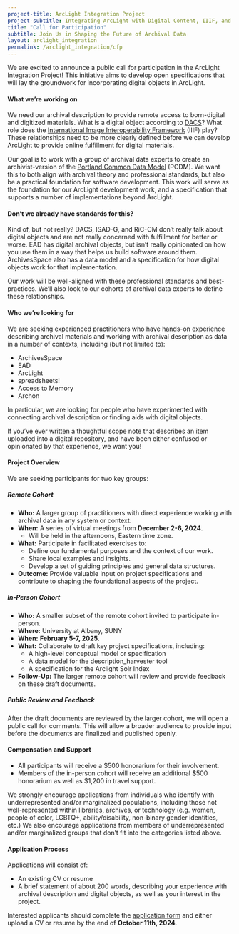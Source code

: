 ```yaml
---
project-title: ArcLight Integration Project
project-subtitle: Integrating ArcLight with Digital Content, IIIF, and ArchivesSpace
title: "Call for Participation"
subtitle: Join Us in Shaping the Future of Archival Data
layout: arclight_integration
permalink: /arclight_integration/cfp
---
```



We are excited to announce a public call for participation in the ArcLight Integration Project! This initiative aims to develop open specifications that will lay the groundwork for incorporating digital objects in ArcLight.

#### What we’re working on

We need our archival description to provide remote access to born-digital and digitized materials. What is a digital object according to [DACS](https://saa-ts-dacs.github.io/)? What role does the [International Image Interoperability Framework](https://iiif.io/) (IIIF) play? These relationships need to be more clearly defined before we can develop ArcLight to provide online fulfillment for digital materials.

Our goal is to work with a group of archival data experts to create an archivist-version of the [Portland Common Data Model](https://github.com/duraspace/pcdm/wiki) (PCDM). We want this to both align with archival theory and professional standards, but also be a practical foundation for software development. This work will serve as the foundation for our ArcLight development work, and a specification that supports a number of implementations beyond ArcLight.

#### Don’t we already have standards for this?

Kind of, but not really? DACS, ISAD-G, and RiC-CM don’t really talk about digital objects and are not really concerned with fulfillment for better or worse. EAD has digital archival objects, but isn’t really opinionated on how you use them in a way that helps us build software around them. ArchivesSpace also has a data model and a specification for how digital objects work for that implementation.

Our work will be well-aligned with these professional standards and best-practices. We’ll also look to our cohorts of archival data experts to define these relationships.

#### Who we’re looking for

We are seeking experienced practitioners who have hands-on experience describing archival materials and working with archival description as data in a number of contexts, including (but not limited to):

-   ArchivesSpace
-   EAD
-   ArcLight
-   spreadsheets!
-   Access to Memory
-   Archon

In particular, we are looking for people who have experimented with connecting archival description or finding aids with digital objects.

If you’ve ever written a thoughtful scope note that describes an item uploaded into a digital repository, and have been either confused or opinionated by that experience, we want you!

#### Project Overview

We are seeking participants for two key groups:

##### Remote Cohort

-   **Who:** A larger group of practitioners with direct experience working with archival data in any system or context.
-   **When:** A series of virtual meetings from **December 2-6, 2024**.
	- Will be held in the afternoons, Eastern time zone.
-   **What:** Participate in facilitated exercises to:
	-   Define our fundamental purposes and the context of our work.
	-   Share local examples and insights.
	-   Develop a set of guiding principles and general data structures.
-   **Outcome:** Provide valuable input on project specifications and contribute to shaping the foundational aspects of the project.
    
##### In-Person Cohort

-   **Who:** A smaller subset of the remote cohort invited to participate in-person.
-   **Where:** University at Albany, SUNY
-   **When:** **February 5-7, 2025**.
-   **What:** Collaborate to draft key project specifications, including:
	-   A high-level conceptual model or specification
	-   A data model for the description_harvester tool
	-   A specification for the Arclight Solr Index
-   **Follow-Up:** The larger remote cohort will review and provide feedback on these draft documents.
    
##### Public Review and Feedback

After the draft documents are reviewed by the larger cohort, we will open a public call for comments. This will allow a broader audience to provide input before the documents are finalized and published openly.

#### Compensation and Support

-   All participants will receive a $500 honorarium for their involvement.
-   Members of the in-person cohort will receive an additional $500 honorarium as well as $1,200 in travel support.

We strongly encourage applications from individuals who identify with underrepresented and/or marginalized populations, including those not well-represented within libraries, archives, or technology (e.g. women, people of color, LGBTQ+, ability/disability, non-binary gender identities, etc.) We also encourage applications from members of underrepresented and/or marginalized groups that don’t fit into the categories listed above.

#### Application Process

Applications will consist of:
-   An existing CV or resume
-   A brief statement of about 200 words, describing your experience with archival description and digital objects, as well as your interest in the project.
    
Interested applicants should complete the [application form](https://docs.google.com/forms/d/e/1FAIpQLSc1wXyyPCRoc-MNZOKdgEQrbZWJieCV_IOwEU6JJfQz4RJMlA/viewform?usp=sf_link) and either upload a CV or resume by the end of **October 11th, 2024**.
